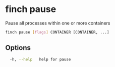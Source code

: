 # finch pause

Pause all processes within one or more containers

```bash
finch pause [flags] CONTAINER [CONTAINER, ...]
```

## Options

```bash
  -h, --help   help for pause
```
